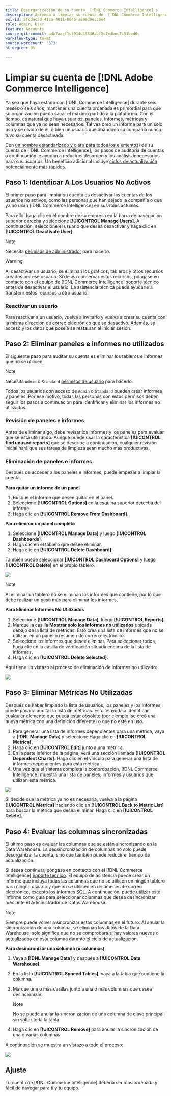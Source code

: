 ```yaml
---
title: Desorganización de su cuenta  [!DNL Commerce Intelligence] s
description: Aprenda a limpiar su cuenta de  [!DNL Commerce Intelligence] .
exl-id: 5fcdac2d-41ca-4011-b646-a699d9ecc6e4
role: Admin, User
feature: Accounts
source-git-commit: adb7aaef1cf914d43348abf5c7e4bec7c51bed0c
workflow-type: tm+mt
source-wordcount: '873'
ht-degree: 0%

---
```


# Limpiar su cuenta de [!DNL Adobe Commerce Intelligence]

Ya sea que haya estado con [!DNL Commerce Intelligence] durante seis meses o seis años, mantener una cuenta ordenada es primordial para que su organización pueda sacar el máximo partido a la plataforma. Con el tiempo, es natural que haya usuarios, paneles, informes, métricas y columnas que ya no sean necesarios. Tal vez creó un informe para un solo uso y se olvidó de él, o bien un usuario que abandonó su compañía nunca tuvo su cuenta desactivada.

Con [un nombre estandarizado y claro para todos los elementos](../best-practices/naming-elements.md)) de su cuenta de [!DNL Commerce Intelligence], los pasos de auditoría de cuentas a continuación le ayudan a reducir el desorden y los análisis innecesarios para sus usuarios. Un beneficio adicional incluye [ciclos de actualización potencialmente más rápidos](../best-practices/reduce-update-cycle-time.md).

## Paso 1: Identificar A Los Usuarios No Activos

El primer paso para limpiar su cuenta es desactivar las cuentas de los usuarios no activos, como las personas que han dejado la compañía o que ya no usan [!DNL Commerce Intelligence] en sus roles actuales.

Para ello, haga clic en el nombre de su empresa en la barra de navegación superior derecha y seleccione **[!UICONTROL Manage Users]**. A continuación, seleccione el usuario que desea desactivar y haga clic en **[!UICONTROL Deactivate User]**.

>[!NOTE]
>
>Necesita [permisos de administrador](../administrator/user-management/user-management.md) para hacerlo.

>[!WARNING]
>
>Al desactivar un usuario, se eliminan los gráficos, tableros y otros recursos creados por ese usuario. Si desea conservar estos recursos, póngase en contacto con el equipo de [!DNL Commerce Intelligence] [soporte técnico](../guide-overview.md#Submitting-a-Support-Ticket) antes de desactivar el usuario. La asistencia técnica puede ayudarle a transferir estos recursos a otro usuario.

### Reactivar un usuario

Para reactivar a un usuario, vuelva a invitarlo y vuelva a crear su cuenta con la misma dirección de correo electrónico que se desactivó. Además, su acceso y los datos que poseía se restauran al iniciar sesión.

## Paso 2: Eliminar paneles e informes no utilizados

El siguiente paso para auditar su cuenta es eliminar los tableros e informes que no se utilicen.

>[!NOTE]
>
>Necesita `Admin` o `Standard` [permisos de usuario](../administrator/user-management/user-management.md) para hacerlo.

Todos los usuarios con acceso de `Admin` o `Standard` pueden crear informes y paneles. Por ese motivo, todas las personas con estos permisos deben seguir los pasos a continuación para identificar y eliminar los informes no utilizados.

### Revisión de paneles e informes

Antes de eliminar algo, debe revisar los informes y los paneles para evaluar qué se está utilizando. Aunque puede usar la característica **[!UICONTROL find unused reports]** que se describe a continuación, cualquier revisión inicial hará que sus tareas de limpieza sean mucho más productivas.

### Eliminación de paneles e informes

Después de acceder a los paneles e informes, puede empezar a limpiar la cuenta.

**Para quitar un informe de un panel**

1. Busque el informe que desee quitar en el panel.
1. Seleccione **[!UICONTROL Options]** en la esquina superior derecha del informe.
1. Haga clic en **[!UICONTROL Remove From Dashboard]**.

**Para eliminar un panel completo**

1. Seleccione **[!UICONTROL Manage Data]** y luego **[!UICONTROL Dashboards**].
1. Haga clic en el tablero que desee eliminar.
1. Haga clic en **[!UICONTROL Delete Dashboard]**.

También puede seleccionar **[!UICONTROL Dashboard Options]** y luego **[!UICONTROL Delete]** en el propio tablero.

![](../../mbi/assets/Delete_from_dashboard.png)

>[!NOTE]
>
>Al eliminar un tablero no se eliminan los informes que contiene, por lo que debe realizar un paso más para eliminar los informes.

**Para Eliminar Informes No Utilizados**

1. Seleccione **[!UICONTROL Manage Data]**, luego **[!UICONTROL Reports]**.
1. Marque la casilla **Mostrar solo los informes no utilizados** ubicada debajo de la lista de métricas. Esto crea una lista de informes que no se utilizan en un panel o resumen de correo electrónico.
1. Seleccione los informes que desee eliminar. Para seleccionar todos, haga clic en la casilla de verificación situada encima de la lista de informes.
1. Haga clic en **[!UICONTROL Delete Selected]**.

Aquí tiene un vistazo al proceso de eliminación de informes no utilizado:

![](../../mbi/assets/unused_reports.png)

## Paso 3: Eliminar Métricas No Utilizadas

Después de haber limpiado la lista de usuarios, los paneles y los informes, puede pasar a auditar la lista de métricas. Esto le ayuda a identificar cualquier elemento que pueda estar obsoleto (por ejemplo, se creó una nueva métrica con una definición diferente) o que no esté en uso.

1. Para generar una lista de informes dependientes para una métrica, vaya a **[!DNL Manage Data]** y seleccione Haga clic en **[!UICONTROL Metrics]**.
1. Haga clic en **[!UICONTROL Edit]** junto a una métrica.
1. En la parte inferior de la página, verá una sección llamada **[!UICONTROL Dependent Charts]**. Haga clic en el vínculo para generar una lista de informes dependientes para esta métrica.
1. Una vez que el sistema completa la comprobación, [!DNL Commerce Intelligence] muestra una lista de paneles, informes y usuarios que utilizan esta métrica.

![](../../mbi/assets/report_dependecies.png)

Si decide que la métrica ya no es necesaria, vuelva a la página **[!UICONTROL Metrics]** haciendo clic en **[!UICONTROL Back to Metric List]** para buscar la métrica que desea eliminar. Haga clic en **[!UICONTROL Delete]**.

## Paso 4: Evaluar las columnas sincronizadas

El último paso es evaluar las columnas que se están sincronizando en la Data Warehouse. La dessincronización de columnas no solo puede desorganizar la cuenta, sino que también puede reducir el tiempo de actualización.

Si desea continuar, póngase en contacto con el [!DNL Commerce Intelligence] [Soporte técnico](../guide-overview.md#Submitting-a-Support-Ticket). El equipo de asistencia puede crear un informe que incluya todas las columnas que no se utilicen en ningún tablero para ningún usuario y que no se utilicen en resúmenes de correo electrónico, excepto los informes SQL. A continuación, puede utilizar este informe como guía para seleccionar columnas que desea desincronizar mediante el Administrador de Datas Warehouse.

>[!NOTE]
>
>Siempre puede volver a sincronizar estas columnas en el futuro. Al anular la sincronización de una columna, se eliminan los datos de la Data Warehouse; solo significa que no se comprobará si hay valores nuevos o actualizados en esta columna durante el ciclo de actualización.

**Para desincronizar una columna (o columnas)**

1. Vaya a **[!DNL Manage Data]** y después a **[!UICONTROL Data Warehouse]**.
1. En la lista **[!UICONTROL Synced Tables]**, vaya a la tabla que contiene la columna.
1. Marque una o más casillas junto a una o más columnas que desee desincronizar.
   >[!NOTE]
   >
   >No se puede anular la sincronización de una columna de clave principal sin soltar toda la tabla.

1. Haga clic en **[!UICONTROL Remove]** para anular la sincronización de una o varias columnas.

A continuación se muestra un vistazo a todo el proceso:

![](../../mbi/assets/drop_column.png)

## Ajuste

Tu cuenta de [!DNL Commerce Intelligence] debería ser más ordenada y fácil de navegar para ti y tu equipo.
